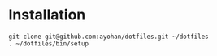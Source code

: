 # Installation

```shell
git clone git@github.com:ayohan/dotfiles.git ~/dotfiles
. ~/dotfiles/bin/setup
```
